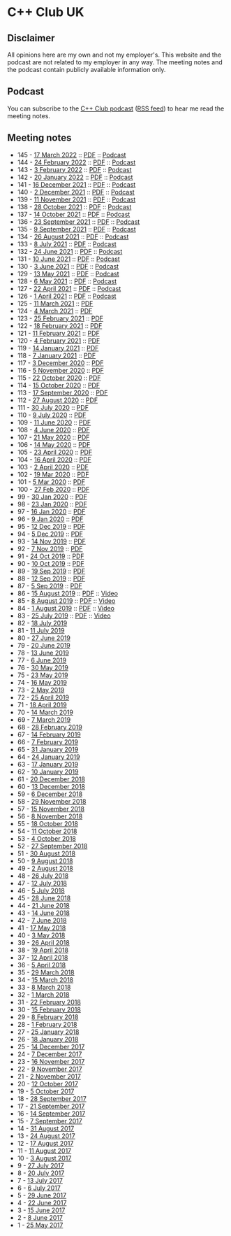 # C++ Club UK

## Disclaimer

All opinions here are my own and not my employer's.
This website and the podcast are not related to my employer in any way.
The meeting notes and the podcast contain publicly available information only.

## Podcast

You can subscribe to the [C++ Club podcast](https://redcircle.com/shows/cppclub) ([RSS feed](https://feeds.redcircle.com/0835997e-47ec-438e-b6ae-0b390966aa7e)) to hear me read the meeting notes.

## Meeting notes

* 145 - [17 March 2022](CppClubUK-145-20220317.md) :: [PDF](CppClubUK-145-20220317.pdf) :: [Podcast](#)
* 144 - [24 February 2022](CppClubUK-144-20220224.md) :: [PDF](CppClubUK-144-20220224.pdf) :: [Podcast](#)
* 143 - [3 February 2022](CppClubUK-143-20220203.md) :: [PDF](CppClubUK-143-20220203.pdf) :: [Podcast](#)
* 142 - [20 January 2022](CppClubUK-142-20220120.md) :: [PDF](CppClubUK-142-20220120.pdf) :: [Podcast](https://redcircle.com/shows/0835997e-47ec-438e-b6ae-0b390966aa7e/episodes/db2c214d-28cd-4bdf-8771-d36a8e3f6e7a)
* 141 - [16 December 2021](CppClubUK-141-20211216.md) :: [PDF](CppClubUK-141-20211216.pdf) :: [Podcast](https://redcircle.com/shows/0835997e-47ec-438e-b6ae-0b390966aa7e/episodes/997cece7-eb02-470f-9df2-85272db7cd7d)
* 140 - [2 December 2021](CppClubUK-140-20211202.md) :: [PDF](CppClubUK-140-20211202.pdf) :: [Podcast](https://redcircle.com/shows/0835997e-47ec-438e-b6ae-0b390966aa7e/episodes/bf563ac0-2f6c-44b5-8ded-e2f1c66ead18)
* 139 - [11 November 2021](CppClubUK-139-20211111.md) :: [PDF](CppClubUK-139-20211111.pdf) :: [Podcast](https://redcircle.com/shows/0835997e-47ec-438e-b6ae-0b390966aa7e/episodes/1050b5e3-95c8-43ab-882b-a73ae5651d23)
* 138 - [28 October 2021](CppClubUK-138-20211028.md) :: [PDF](CppClubUK-138-20211028.pdf) :: [Podcast](https://redcircle.com/shows/0835997e-47ec-438e-b6ae-0b390966aa7e/episodes/4d8eea28-f2d1-4063-bcaa-ce45482c9b5c)
* 137 - [14 October 2021](CppClubUK-137-20211014.md) :: [PDF](CppClubUK-137-20211014.pdf) :: [Podcast](https://redcircle.com/shows/0835997e-47ec-438e-b6ae-0b390966aa7e/episodes/4adfe943-6abe-402a-a7ff-e84fdfa6fa1f)
* 136 - [23 September 2021](CppClubUK-136-20210923.md) :: [PDF](CppClubUK-136-20210923.pdf) :: [Podcast](https://redcircle.com/shows/0835997e-47ec-438e-b6ae-0b390966aa7e/episodes/a322c819-fb3a-4add-be92-3d73020df898)
* 135 - [9 September 2021](CppClubUK-135-20210909.md) :: [PDF](CppClubUK-135-20210909.pdf) :: [Podcast](https://redcircle.com/shows/0835997e-47ec-438e-b6ae-0b390966aa7e/episodes/47605f0f-48cf-4c81-b7bb-70e81651b00c)
* 134 - [26 August 2021](CppClubUK-134-20210826.md) :: [PDF](CppClubUK-134-20210826.pdf) :: [Podcast](https://redcircle.com/shows/0835997e-47ec-438e-b6ae-0b390966aa7e/episodes/69daa867-b202-4862-86c1-81ef439ac724)
* 133 - [8 July 2021](CppClubUK-133-20210708.md) :: [PDF](CppClubUK-133-20210708.pdf) :: [Podcast](https://redcircle.com/shows/0835997e-47ec-438e-b6ae-0b390966aa7e/episodes/1d69c9c5-5b79-4b1c-9592-5412dce98902)
* 132 - [24 June 2021](CppClubUK-132-20210624.md) :: [PDF](CppClubUK-132-20210624.pdf) :: [Podcast](https://redcircle.com/shows/0835997e-47ec-438e-b6ae-0b390966aa7e/episodes/ca09447a-d6e1-4cf8-b9de-c4bb8667258c)
* 131 - [10 June 2021](CppClubUK-131-20210610.md) :: [PDF](CppClubUK-131-20210610.pdf) :: [Podcast](https://redcircle.com/shows/0835997e-47ec-438e-b6ae-0b390966aa7e/episodes/09054ee1-72e0-4f50-8125-cc5cd31d60bd)
* 130 - [3 June 2021](CppClubUK-130-20210603.md) :: [PDF](CppClubUK-130-20210603.pdf) :: [Podcast](https://redcircle.com/shows/0835997e-47ec-438e-b6ae-0b390966aa7e/episodes/feac1771-d6d0-4f9f-9696-bebffb15dfd3)
* 129 - [13 May 2021](CppClubUK-129-20210513.md) :: [PDF](CppClubUK-129-20210513.pdf) :: [Podcast](https://redcircle.com/shows/0835997e-47ec-438e-b6ae-0b390966aa7e/episodes/510217d3-7fdd-417d-9ebb-db94a3e19d77)
* 128 - [6 May 2021](CppClubUK-128-20210506.md) :: [PDF](CppClubUK-128-20210506.pdf) :: [Podcast](https://redcircle.com/shows/0835997e-47ec-438e-b6ae-0b390966aa7e/episodes/eb2c48ba-7923-4563-b6ea-2657e8aca08b)
* 127 - [22 April 2021](CppClubUK-127-20210422.md) :: [PDF](CppClubUK-127-20210422.pdf) :: [Podcast](https://redcircle.com/shows/0835997e-47ec-438e-b6ae-0b390966aa7e/episodes/3fea6b5a-c6ef-4978-9d6d-85a1210d4c4c)
* 126 - [1 April 2021](CppClubUK-126-20210401.md) :: [PDF](CppClubUK-126-20210401.pdf) :: [Podcast](https://redcircle.com/shows/0835997e-47ec-438e-b6ae-0b390966aa7e/episodes/004a8a2a-c41f-473d-a48b-27461ca6241e)
* 125 - [11 March 2021](CppClubUK-125-20210311.md) :: [PDF](CppClubUK-125-20210311.pdf)
* 124 - [4 March 2021](CppClubUK-124-20210304.md) :: [PDF](CppClubUK-124-20210304.pdf)
* 123 - [25 February 2021](CppClubUK-123-20210225.md) :: [PDF](CppClubUK-123-20210225.pdf)
* 122 - [18 February 2021](CppClubUK-122-20210218.md) :: [PDF](CppClubUK-122-20210218.pdf)
* 121 - [11 February 2021](CppClubUK-121-20210211.md) :: [PDF](CppClubUK-121-20210211.pdf)
* 120 - [4 February 2021](CppClubUK-120-20210204.md) :: [PDF](CppClubUK-120-20210204.pdf)
* 119 - [14 January 2021](CppClubUK-119-20210114.md) :: [PDF](CppClubUK-119-20210114.pdf)
* 118 - [7 January 2021](CppClubUK-118-20210107.md) :: [PDF](CppClubUK-118-20210107.pdf)
* 117 - [3 December 2020](CppClubUK-117-20201203.md) :: [PDF](CppClubUK-117-20201203.pdf)
* 116 - [5 November 2020](CppClubUK-116-20201105.md) :: [PDF](CppClubUK-116-20201105.pdf)
* 115 - [22 October 2020](CppClubUK-115-20201022.md) :: [PDF](CppClubUK-115-20201022.pdf)
* 114 - [15 October 2020](CppClubUK-114-20201015.md) :: [PDF](CppClubUK-114-20201015.pdf)
* 113 - [17 September 2020](CppClubUK-113-20200917.md) :: [PDF](CppClubUK-113-20200917.pdf)
* 112 - [27 August 2020](CppClubUK-112-20200827.md) :: [PDF](CppClubUK-112-20200827.pdf)
* 111 - [30 July 2020](CppClubUK-111-20200730) :: [PDF](CppClubUK-111-20200730.pdf)
* 110 - [9 July 2020](CppClubUK-110-20200709) :: [PDF](CppClubUK-110-20200709.pdf)
* 109 - [11 June 2020](CppClubUK-109-20200611) :: [PDF](CppClubUK-109-20200611.pdf)
* 108 - [4 June 2020](CppClubUK-108-20200604) :: [PDF](CppClubUK-108-20200604.pdf)
* 107 - [21 May 2020](CppClubUK-107-20200521) :: [PDF](CppClubUK-107-20200521.pdf)
* 106 - [14 May 2020](CppClubUK-106-20200514) :: [PDF](CppClubUK-106-20200514.pdf)
* 105 - [23 April 2020](CppClubUK-105-20200423) :: [PDF](CppClubUK-105-20200423.pdf)
* 104 - [16 April 2020](2020-04-16) :: [PDF](2020-04-16.pdf)
* 103 - [2 April 2020](2020-04-02) :: [PDF](2020-04-02.pdf)
* 102 - [19 Mar 2020](2020-03-19) :: [PDF](2020-03-19.pdf)
* 101 - [5 Mar 2020](2020-03-05) :: [PDF](2020-03-05.pdf)
* 100 - [27 Feb 2020](2020-02-27) :: [PDF](2020-02-27.pdf)
* 99 - [30 Jan 2020](2020-01-30) :: [PDF](2020-01-30.pdf)
* 98 - [23 Jan 2020](2020-01-23) :: [PDF](2020-01-23.pdf)
* 97 - [16 Jan 2020](2020-01-16) :: [PDF](2020-01-16.pdf)
* 96 - [9 Jan 2020](2020-01-09) :: [PDF](2020-01-09.pdf)
* 95 - [12 Dec 2019](2019-12-12) :: [PDF](2019-12-12.pdf)
* 94 - [5 Dec 2019](2019-12-05) :: [PDF](2019-12-05.pdf)
* 93 - [14 Nov 2019](2019-11-14) :: [PDF](2019-11-14.pdf)
* 92 - [7 Nov 2019](2019-11-07) :: [PDF](2019-11-07.pdf)
* 91 - [24 Oct 2019](2019-10-24.html) :: [PDF](2019-10-24.pdf)
* 90 - [10 Oct 2019](2019-10-10.html) :: [PDF](2019-10-10.pdf)
* 89 - [19 Sep 2019](2019-09-19.html) :: [PDF](2019-09-19.pdf)
* 88 - [12 Sep 2019](2019-09-12.html) :: [PDF](2019-09-12.pdf)
* 87 - [5 Sep 2019](2019-09-05.html) :: [PDF](2019-09-05.pdf)
* 86 - [15 August 2019](2019-08-15.html) :: [PDF](2019-08-15.pdf) :: [Video](https://youtu.be/jAIRhp0dTKE)
* 85 - [8 August 2019](2019-08-08.html) :: [PDF](2019-08-08.pdf) :: [Video](https://youtu.be/h0QgrOhbPoA)
* 84 - [1 August 2019](2019-08-01.html) :: [PDF](2019-08-01.pdf) :: [Video](https://youtu.be/RQRY52fW5UA)
* 83 - [25 July 2019](2019-07-25.html) :: [PDF](2019-07-25.pdf) :: [Video](https://youtu.be/q07NdM6F5zc)
* 82 - [18 July 2019](2019-07-18.html)
* 81 - [11 July 2019](2019-07-11.html)
* 80 - [27 June 2019](2019-06-27.html)
* 79 - [20 June 2019](2019-06-20.html)
* 78 - [13 June 2019](2019-06-13.html)
* 77 - [6 June 2019](2019-06-06.html)
* 76 - [30 May 2019](2019-05-30.html)
* 75 - [23 May 2019](2019-05-23.html)
* 74 - [16 May 2019](2019-05-16.html)
* 73 - [2 May 2019](2019-05-02.html)
* 72 - [25 April 2019](2019-04-25.html)
* 71 - [18 April 2019](2019-04-18.html)
* 70 - [14 March 2019](2019-03-14.html)
* 69 - [7 March 2019](2019-03-07.html)
* 68 - [28 February 2019](2019-02-28.html)
* 67 - [14 February 2019](2019-02-14.html)
* 66 - [7 February 2019](2019-02-07.html)
* 65 - [31 January 2019](2019-01-31.html)
* 64 - [24 January 2019](2019-01-24.html)
* 63 - [17 January 2019](2019-01-17.html)
* 62 - [10 January 2019](2019-01-10.html)
* 61 - [20 December 2018](2018-12-20)
* 60 - [13 December 2018](2018-12-13)
* 59 - [6 December 2018](2018-12-06)
* 58 - [29 November 2018](2018-11-29)
* 57 - [15 November 2018](2018-11-15)
* 56 - [8 November 2018](2018-11-08)
* 55 - [18 October 2018](2018-10-18)
* 54 - [11 October 2018](2018-10-11)
* 53 - [4 October 2018](2018-10-04)
* 52 - [27 September 2018](2018-09-27)
* 51 - [30 August 2018](2018-08-30)
* 50 - [9 August 2018](2018-08-09)
* 49 - [2 August 2018](2018-08-02)
* 48 - [26 July 2018](2018-07-26)
* 47 - [12 July 2018](2018-07-12)
* 46 - [5 July 2018](2018-07-05)
* 45 - [28 June 2018](2018-06-28)
* 44 - [21 June 2018](2018-06-21)
* 43 - [14 June 2018](2018-06-14)
* 42 - [7 June 2018](2018-06-07)
* 41 - [17 May 2018](2018-05-17)
* 40 - [3 May 2018](2018-05-03)
* 39 - [26 April 2018](2018-04-26)
* 38 - [19 April 2018](2018-04-19)
* 37 - [12 April 2018](2018-04-12)
* 36 - [5 April 2018](2018-04-05)
* 35 - [29 March 2018](2018-03-29)
* 34 - [15 March 2018](2018-03-15)
* 33 - [8 March 2018](2018-03-08)
* 32 - [1 March 2018](2018-03-01)
* 31 - [22 February 2018](2018-02-22)
* 30 - [15 February 2018](2018-02-15)
* 29 - [8 February 2018](2018-02-08)
* 28 - [1 February 2018](2018-02-01)
* 27 - [25 January 2018](2018-01-25)
* 26 - [18 January 2018](2018-01-18)
* 25 - [14 December 2017](2017-12-14)
* 24 - [7 December 2017](2017-12-07)
* 23 - [16 November 2017](2017-11-16)
* 22 - [9 November 2017](2017-11-09)
* 21 - [2 November 2017](2017-11-02)
* 20 - [12 October 2017](2017-10-12)
* 19 - [5 October 2017](2017-10-05)
* 18 - [28 September 2017](2017-09-28)
* 17 - [21 September 2017](2017-09-21)
* 16 - [14 September 2017](2017-09-14)
* 15 - [7 September 2017](2017-09-07)
* 14 - [31 August 2017](2017-08-31)
* 13 - [24 August 2017](2017-08-24)
* 12 - [17 August 2017](2017-08-17)
* 11 - [11 August 2017](2017-08-11)
* 10 - [3 August 2017](2017-08-03)
* 9 - [27 July 2017](2017-07-27)
* 8 - [20 July 2017](2017-07-20)
* 7 - [13 July 2017](2017-07-13)
* 6 - [6 July 2017](2017-07-06)
* 5 - [29 June 2017](2017-06-29)
* 4 - [22 June 2017](2017-06-22)
* 3 - [15 June 2017](2017-06-15)
* 2 - [8 June 2017](2017-06-08)
* 1 - [25 May 2017](2017-05-25)
